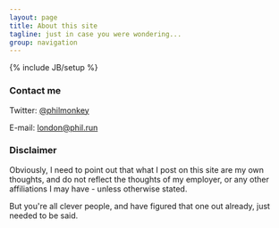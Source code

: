 ```yaml
---
layout: page
title: About this site
tagline: just in case you were wondering...
group: navigation
---
```

{% include JB/setup %}




### Contact me

Twitter: [@philmonkey](http://www.twitter.com/philmonkey)

E-mail: [london@phil.run](mailto:london@phil.run)

### Disclaimer

Obviously, I need to point out that what I post on this site are my own thoughts, and do not reflect the thoughts of my employer, or any other affiliations I may have - unless otherwise stated.

But you're all clever people, and have figured that one out already, just needed to be said. 